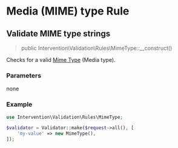 # Media (MIME) type Rule
## Validate MIME type strings

> public Intervention\Validation\Rules\MimeType::__construct()

Checks for a valid [Mime Type](https://en.wikipedia.org/wiki/Media_type) (Media type).

### Parameters

none

### Example

```php
use Intervention\Validation\Rules\MimeType;

$validator = Validator::make($request->all(), [
    'my-value' => new MimeType(),
]);
```



